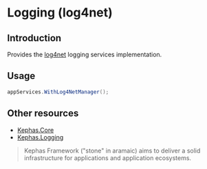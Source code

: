 ﻿# Logging (log4net)

## Introduction

Provides the [log4net](https://www.nuget.org/packages/log4net) logging services implementation.

## Usage

```csharp
appServices.WithLog4NetManager();
```

## Other resources

* [Kephas.Core](https://www.nuget.org/packages/Kephas.Core)
* [Kephas.Logging](https://www.nuget.org/packages/Kephas.Logging)

> Kephas Framework ("stone" in aramaic) aims to deliver a solid infrastructure for applications and application ecosystems.
